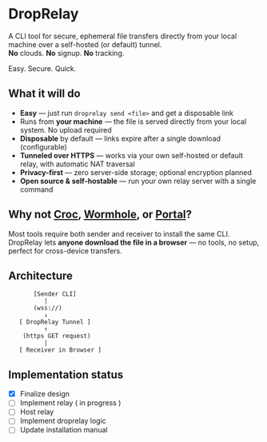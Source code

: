 # DropRelay

A CLI tool for secure, ephemeral file transfers directly from your local machine over a self-hosted (or default) tunnel.  
**No** clouds. **No** signup. **No** tracking.

Easy. Secure. Quick.


## What it will do

- **Easy** — just run `droprelay send <file>` and get a disposable link  
- Runs from **your machine** — the file is served directly from your local system. No upload required  
- **Disposable** by default — links expire after a single download (configurable)  
- **Tunneled over HTTPS** — works via your own self-hosted or default relay, with automatic NAT traversal  
- **Privacy-first** — zero server-side storage; optional encryption planned  
- **Open source & self-hostable** — run your own relay server with a single command


## Why not [Croc](https://github.com/schollz/croc), [Wormhole](https://github.com/magic-wormhole/magic-wormhole), or [Portal](https://github.com/SpatiumPortae/portal)?

Most tools require both sender and receiver to install the same CLI.  
DropRelay lets **anyone download the file in a browser** — no tools, no setup, perfect for cross-device transfers.

## Architecture
```
       [Sender CLI]
          |
       (wss://)
          ↓
   [ DropRelay Tunnel ]
          ↑
    (https GET request)
          |
   [ Receiver in Browser ]

```

## Implementation status
- [x] Finalize design
- [ ] Implement relay ( in progress )
- [ ] Host relay
- [ ] Implement droprelay logic
- [ ] Update installation manual 
